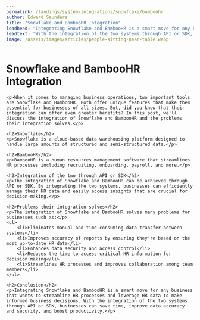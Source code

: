 ```yaml
---
permalink: /landings/system-integrations/snowflake/bamboohr
author: Edward Saunders
title: "Snowflake and BambooHR Integration"
leadhead: "Integrating Snowflake and BambooHR is a smart move for any business that wants to streamline HR processes and leverage HR data to make informed business decisions"
leadtext: "With the integration of the two systems through API or SDK, businesses can save time, improve data accuracy and security, and boost productivity."
image: /assets/images/articles/people-sitting-near-table.webp
---
```

<div class="arttext">	<h1>Snowflake and BambooHR Integration</h1>

	<p>When it comes to managing business operations, two important tools are Snowflake and BambooHR. Both offer unique features that make them essential for businesses of all sizes. But, did you know that their integration can offer even greater benefits? In this post, we'll discuss the integration of Snowflake and BambooHR and the problems their integration solves.</p>

	<h2>Snowflake</h2>
	<p>Snowflake is a cloud-based data warehousing platform designed to handle large amounts of structured and semi-structured data.</p>

	<h2>BambooHR</h2>
	<p>BambooHR is a human resources management software that streamlines HR processes including recruiting, onboarding, payroll, and more.</p>

	<h2>Integration of the two through API or SDK</h2>
	<p>The integration of Snowflake and BambooHR can be achieved through API or SDK. By integrating the two systems, businesses can efficiently manage their HR data and easily access insights that are crucial for decision-making.</p>

	<h2>Problems their integration solves</h2>
	<p>The integration of Snowflake and BambooHR solves many problems for businesses such as:</p>
	<ul>
		<li>Eliminates manual and time-consuming data transfer between systems</li>
		<li>Improves accuracy of reports by ensuring they're based on the most up-to-date HR data</li>
		<li>Enhances data security and access control</li>
		<li>Reduces the time to access critical HR information for decision making</li>
		<li>Streamlines HR processes and improves collaboration among team members</li>
	</ul>

	<h2>Conclusion</h2>
	<p>Integrating Snowflake and BambooHR is a smart move for any business that wants to streamline HR processes and leverage HR data to make informed business decisions. With the integration of the two systems through API or SDK, businesses can save time, improve data accuracy and security, and boost productivity.</p>
</div>